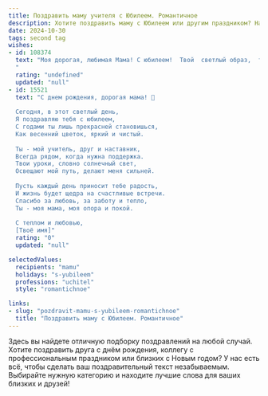 ```yaml
---
title: Поздравить маму учителя с Юбилеем. Романтичное
description: Хотите поздравить маму с Юбилеем или другим праздником? Наш ИИ создаст незабываемое поздравление, а вы обязательно выделитесь среди других.  
date: 2024-10-30
tags: second tag
wishes:
- id: 108374
  text: "Моя дорогая, любимая Мама! С юбилеем!  Твой  светлый образ,  твоя  бесконечная  терпеливость  и  мудрость,  заложенные  в  сердца  стольких  твоих  учеников,  —  это  истинное  чудо.  Ты  —  не  просто  учитель,  ты  —  волшебница,  которая  пробуждает  в  душах  любовь  к  знаниям  и  к  жизни.  В  этот  праздничный  день  я  хочу  сказать  тебе  спасибо  за  твою  бесконечную  любовь,  за  твой  неповторимый  шарм и  за  то,  что  ты  есть.  Пусть  твои  дни  будут  наполнены  радостью,  а  сердце —  спокойствием  и  теплотой.  С  юбилеем,  моя  драгоценная!
  "
  rating: "undefined"
  updated: "null"
- id: 15521
  text: "С днем рождения, дорогая мама! 🌹
  
  Сегодня, в этот светлый день,
  Я поздравляю тебя с юбилеем,
  С годами ты лишь прекрасней становишься,
  Как весенний цветок, яркий и чистый.
  
  Ты - мой учитель, друг и наставник,
  Всегда рядом, когда нужна поддержка.
  Твои уроки, словно солнечный свет,
  Освещают мой путь, делают меня сильней.
  
  Пусть каждый день приносит тебе радость,
  И жизнь будет щедра на счастливые встречи.
  Спасибо за любовь, за заботу и тепло,
  Ты - моя мама, моя опора и покой.
  
  С теплом и любовью,
  [Твоё имя]"
  rating: "0"
  updated: "null"

selectedValues:
  recipients: "mamu"
  holidays: "s-yubileem"
  professions: "uchitel"
  style: "romantichnoe"

links:
- slug: "pozdravit-mamu-s-yubileem-romantichnoe"
  title: "Поздравить маму с Юбилеем. Романтичное"
---
```


Здесь вы найдете отличную подборку поздравлений на любой случай. 
Хотите поздравить друга с днём рождения, коллегу с профессиональным праздником или близких с Новым годом? У нас есть всё, чтобы сделать ваш поздравительный текст незабываемым. Выбирайте нужную категорию и находите лучшие слова для ваших близких и друзей!

